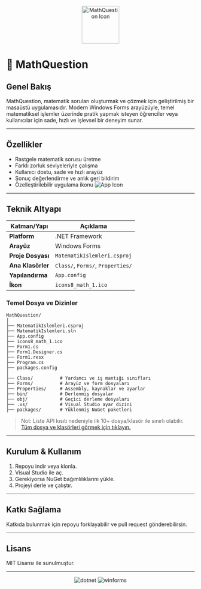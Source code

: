 <p align="center">
  <img src="https://github.com/dogukankosan/MathQuestion/raw/main/icons8_math_1.ico" alt="MathQuestion Icon" width="100" />
</p>

# 🧮 MathQuestion

## Genel Bakış

MathQuestion, matematik soruları oluşturmak ve çözmek için geliştirilmiş bir masaüstü uygulamasıdır. Modern Windows Forms arayüzüyle, temel matematiksel işlemler üzerinde pratik yapmak isteyen öğrenciler veya kullanıcılar için sade, hızlı ve işlevsel bir deneyim sunar.

---

## Özellikler

- Rastgele matematik sorusu üretme
- Farklı zorluk seviyeleriyle çalışma
- Kullanıcı dostu, sade ve hızlı arayüz
- Sonuç değerlendirme ve anlık geri bildirim
- Özelleştirilebilir uygulama ikonu ![App Icon](https://github.com/dogukankosan/MathQuestion/raw/main/icons8_math_1.ico)

---

## Teknik Altyapı

| Katman/Yapı         | Açıklama                                       |
|---------------------|------------------------------------------------|
| **Platform**        | .NET Framework                                 |
| **Arayüz**          | Windows Forms                                  |
| **Proje Dosyası**   | `MatematikIslemleri.csproj`                    |
| **Ana Klasörler**   | `Class/`, `Forms/`, `Properties/`              |
| **Yapılandırma**    | `App.config`                                   |
| **İkon**            | `icons8_math_1.ico`                            |

### Temel Dosya ve Dizinler

```
MathQuestion/
│
├── MatematikIslemleri.csproj
├── MatematikIslemleri.sln
├── App.config
├── icons8_math_1.ico
├── Form1.cs
├── Form1.Designer.cs
├── Form1.resx
├── Program.cs
├── packages.config
│
├── Class/          # Yardımcı ve iş mantığı sınıfları
├── Forms/          # Arayüz ve form dosyaları
├── Properties/     # Assembly, kaynaklar ve ayarlar
├── bin/            # Derlenmiş dosyalar
├── obj/            # Geçici derleme dosyaları
├── .vs/            # Visual Studio ayar dizini
├── packages/       # Yüklenmiş NuGet paketleri
```
> Not: Liste API kısıtı nedeniyle ilk 10+ dosya/klasör ile sınırlı olabilir. [Tüm dosya ve klasörleri görmek için tıklayın.](https://github.com/dogukankosan/MathQuestion/tree/main)

---

## Kurulum & Kullanım

1. Repoyu indir veya klonla.
2. Visual Studio ile aç.
3. Gerekiyorsa NuGet bağımlılıklarını yükle.
4. Projeyi derle ve çalıştır.

---

## Katkı Sağlama

Katkıda bulunmak için repoyu forklayabilir ve pull request gönderebilirsin.

---

## Lisans

MIT Lisansı ile sunulmuştur.

---

<p align="center">
  <img src="https://img.shields.io/badge/.NET-Framework-blue?logo=dotnet" alt="dotnet" />
  <img src="https://img.shields.io/badge/Windows%20Forms-UI-lightgrey" alt="winforms" />
</p>
